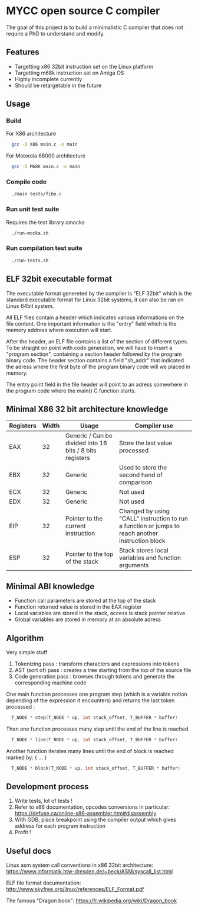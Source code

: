 # MYCC open source C compiler
The goal of this project is to build a minimalistic C compiler that does not require a PhD to understand and modify. 

## Features
* Targetting x86 32bit instruction set on the Linux platform
* Targetting m68k instruction set on Amiga OS
* Highly incomplete currently
* Should be retargetable in the future

## Usage

### Build

For X86 architecture
```bash
  gcc -D X86 main.c -o main
```

For Motorola 68000 architecture
```bash
  gcc -D M68K main.c -o main
```


### Compile code

```bash
  ./main tests/fibo.c
```

### Run unit test suite

Requires the test library cmocka

```bash
  ./run-mocka.sh
```

### Run compilation test suite

```bash
  ./run-tests.sh
```

## ELF 32bit executable format

The executable format genereted by the compiler is "ELF 32bit" which is the standard executable format for 
Linux 32bit systems, it can also be ran on Linux 64bit system.

All ELF files contain a header which indicates various informations on the file content. One important information is the "entry" field which is the memory address where execution will start.

After the header, an ELF file contains a list of the section of different types.
To be straight on point with code generation, we will have to insert a "program section", containing a section header followed by the program binary code.
The header section contains a field "sh_addr" that indicated the adress where the first byte of the program binary code will we placed in memory.

The entry point field in the file header will point to an adress somewhere in the program code where the main() C function starts.

## Minimal X86 32 bit architecture knowledge

| Registers     | Width | Usage                                | Compiler use
|---------------|-------|--------------------------------------|--------------------
| EAX           |  32   | Generic / Can be divided into 16 bits / 8 bits registers  | Store the last value processed
| EBX           |  32   | Generic                              | Used to store the second hand of comparison
| ECX           |  32   | Generic                              | Not used
| EDX           |  32   | Generic                              | Not used
| EIP           |  32   | Pointer to the current instruction   | Changed by using "CALL" instruction to run a function or jumps to reach another instruction block
| ESP           |  32   | Pointer to the top of the stack      | Stack stores local variables and function arguments

## Minimal ABI knowledge

* Function call parameters are stored at the top of the stack
* Function returned value is stored in the EAX register
* Local variables are stored in the stack, access is stack pointer relative
* Global variables are stored in memory at an absolute adress

## Algorithm
Very simple stuff

1. Tokenizing pass : transform characters and expressions into tokens
2. AST (sort of) pass : creates a tree starting from the top of the source file
3. Code generation pass : browses through tokens and generate the corresponding machine code

One main function processes one program step (which is a variable notion depending of the expression it encounters) and returns the last token processed :
```C
  T_NODE * step(T_NODE * up, int stack_offset, T_BUFFER * buffer)
```

Then one function processes many step until the end of the line is reached
```C
  T_NODE * line(T_NODE * up, int stack_offset, T_BUFFER * buffer)
```

Another function iterates many lines until the end of block is reached marked by: { ... }
```C
  T_NODE * block(T_NODE * up, int stack_offset, T_BUFFER * buffer)
```

## Development process

1. Write tests, lot of tests !
2. Refer to x86 documentation, opcodes conversions in particular:
    https://defuse.ca/online-x86-assembler.htm#disassembly
3. With GDB, place breakpoint using the compiler output which gives address for each program instruction
4. Profit !

## Useful docs
Linux asm system call conventions in x86 32bit architecture:
https://www.informatik.htw-dresden.de/~beck/ASM/syscall_list.html

ELF file format documentation:
http://www.skyfree.org/linux/references/ELF_Format.pdf

The famous "Dragon book":
https://fr.wikipedia.org/wiki/Dragon_book

